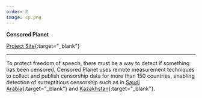 ```yaml
---
order: 2
image: cp.png
---
```


**Censored Planet**

[Project Site](https://censoredplanet.org){:target="_blank"}

---

To protect freedom of speech, there must be a way to detect if something has
been censored. Censored Planet uses remote measurement techniques to collect
and publish censorship data for more than 150 countries, enabling detection of
surreptitious censorship such as in [Saudi
Arabia](https://www.technologyreview.com/s/612448/online-censorship-saudi-arabia-khashoggi/){:target="_blank"}
and [Kazakhstan](https://censoredplanet.org/kazakhstan){:target="_blank"}.
